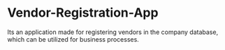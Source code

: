 # Vendor-Registration-App
Its an application made for registering vendors in the company database, which can be utilized for business processes.
